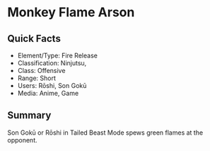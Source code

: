 # Monkey Flame Arson

## Quick Facts
- Element/Type: Fire Release
- Classification: Ninjutsu,
- Class: Offensive
- Range: Short
- Users: Rōshi, Son Gokū
- Media: Anime, Game

## Summary
Son Gokū or Rōshi in Tailed Beast Mode spews green flames at the opponent.
